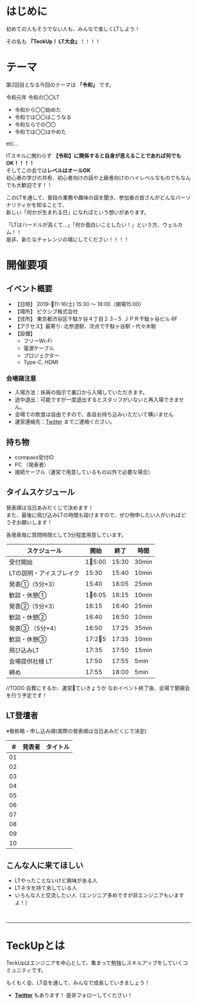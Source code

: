 # はじめに

初めての人もそうでない人も、みんなで楽しくLTしよう！

その名も **『TeckUp！ LT大会』**！！！！

# テーマ

第2回目となる今回のテーマは **「令和」** です。</br>

令和元年 令和の〇〇LT 

 - 令和から〇〇始めた
 - 令和では〇〇はこうなる
 - 令和ならでの〇〇
 - 令和では〇〇はやめた

etc...

ITスキルに関わらず **【令和】に関係すると自身が思えることであれば何でもOK！！！！**</br>
そしてこの会では**レベルはオールOK**</br>
初心者の学びの共有、初心者向けの話や上級者向けのハイレベルなものでもなんでも大歓迎です！！

このLTを通して、普段の業務や趣味の話を聞き、参加者の皆さんがどんなパーソナリティかを知ることで、</br>
新しい「何かが生まれる日」になればという想いがあります。</br>

「LTはハードルが高くて…」「何か面白いことしたい！」という方、ウェルカム！！</br>
是非、新たなチャレンジの場にしてください！！！！


# 開催要項

## イベント概要

* 【日時】 2019-11-16(土) 15:30 ～ 18:00（開場15:00）
* 【場所】 ピクシブ株式会社
* 【住所】 東京都渋谷区千駄ケ谷４丁目２３−５ ＪＰＲ千駄ヶ谷ビル 6F
* 【アクセス】最寄り: 北参道駅、次点で千駄ヶ谷駅・代々木駅
* 【設備】
    * フリーWi-Fi
    * 電源ケーブル
    * プロジェクター
    * Type-C, HDMI

### 会場諸注意
* 入場方法：係員の指示で裏口から入場していただきます。
* 途中退出：可能ですが一度退出するとスタッフがいないと再入場できません。
* 会場での飲食は自由ですので、各自お持ち込みいただいて構いません
* 運営連絡先：[Twitter](https://twitter.com/teckup_tokyo) までご連絡ください。

## 持ち物

* connpass受付ID
* PC （発表者）
* 接続ケーブル（運営で用意しているもの以外で必要な場合）

## タイムスケジュール

発表順は当日あみだくじで決めます！</br>
また、最後に飛び込みLTの時間も設けますので、ぜひ物申したい人がいればどうぞお願いします！

各発表毎に質問時間として3分程度用意しています。

| スケジュール             | 開始  | 終了  |時間 |
| ---------------- | ----- | ----- |----- |
| 受付開始  |15:00|15:30|30min|
| LTの説明・アイスブレイク |15:30|15:40|10min|
| 発表①（5分×3）|15:40|16:05|25min|
| 歓談・休憩①       |16:05|16:15|10min|
| 発表②（5分×3）  |16:15|16:40|25min|
| 歓談・休憩②       |16:40|16:50|10min|
| 発表③ （5分×4）|16:50|17:25|35min|
| 歓談・休憩③|17:25|17:35|10min|
| 飛び込みLT |17:35|17:50|15min|
| 会場提供社様 LT |17:50|17:55|5min|
| 締め|17:55|18:00|5min|


//TODO 自費にするか、運営ていきょうか
なおイベント終了後、会場で懇親会を行う予定です！

## LT登壇者

※敬称略・申し込み順(実際の発表順は当日あみだくじで決定)</br>

| ＃ | 発表者 | タイトル |
| ---: | --- | --- |
| 01 | []() | |
| 02 | []() | |
| 03 | []() | |
| 04 | []() | |
| 05 | []() | |
| 06 | []() | |
| 07 | []() | |
| 08 | []() | |
| 09 | []() | |
| 10 | []() | |


## こんな人に来てほしい
- LTやったことないけど興味がある人
- LTネタを持て余している人
- いろんな人と交流したい人（エンジニア多めですが非エンジニアもいますよ！）
</br>

---

# TeckUpとは

TeckUpはエンジニアを中心として、集まって勉強しスキルアップをしていくコミュニティです。</br>

もくもく会、LT会を通して、みんなで成長していきましょう！</br>


- **[Twitter](https://twitter.com/teckup_tokyo)**  もあります！ 是非フォローしてください！
